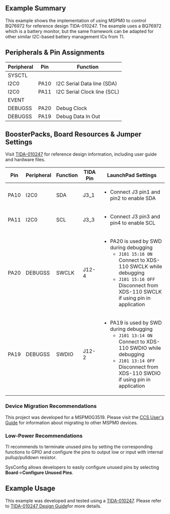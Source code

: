 ## Example Summary

This example shows the implementation of using MSPM0 to control BQ76972 for reference design TIDA-010247. The example uses a BQ76972 which is a battery monitor, but the same framework can be adapted for other similar I2C-based battery management ICs from TI.

## Peripherals & Pin Assignments

| Peripheral | Pin | Function |
| --- | --- | --- |
| SYSCTL |  |  |
| I2C0 | PA10 | I2C Serial Data line (SDA) |
| I2C0 | PA11 | I2C Serial Clock line (SCL) |
| EVENT |  |  |
| DEBUGSS | PA20 | Debug Clock |
| DEBUGSS | PA19 | Debug Data In Out |

## BoosterPacks, Board Resources & Jumper Settings

Visit [TIDA-010247](https://www.ti.com/tool/TIDA-010247) for reference design information, including user guide and hardware files.

| Pin | Peripheral | Function | TIDA Pin | LaunchPad Settings |
| --- | --- | --- | --- | --- |
| PA10 | I2C0 | SDA | J3_1 | <ul><li>Connect J3 pin1 and pin2 to enable SDA</ul></ul> |
| PA11 | I2C0 | SCL | J3_3 | <ul><li>Connect J3 pin3 and pin4 to enable SCL</ul></ul> |
| PA20 | DEBUGSS | SWCLK | J12-4 | <ul><li>PA20 is used by SWD during debugging<br><ul><li>`J101 15:16 ON` Connect to XDS-110 SWCLK while debugging<br><li>`J101 15:16 OFF` Disconnect from XDS-110 SWCLK if using pin in application</ul></ul> |
| PA19 | DEBUGSS | SWDIO | J12-2 | <ul><li>PA19 is used by SWD during debugging<br><ul><li>`J101 13:14 ON` Connect to XDS-110 SWDIO while debugging<br><li>`J101 13:14 OFF` Disconnect from XDS-110 SWDIO if using pin in application</ul></ul> |

### Device Migration Recommendations
This project was developed for a MSPM0G3519. Please visit the [CCS User's Guide](https://software-dl.ti.com/msp430/esd/MSPM0-SDK/latest/docs/english/tools/ccs_ide_guide/doc_guide/doc_guide-srcs/ccs_ide_guide.html#sysconfig-project-migration) for information about migrating to other MSPM0 devices.

### Low-Power Recommendations
TI recommends to terminate unused pins by setting the corresponding functions to
GPIO and configure the pins to output low or input with internal
pullup/pulldown resistor.

SysConfig allows developers to easily configure unused pins by selecting **Board**→**Configure Unused Pins**.


## Example Usage

This example was developed and tested using a [TIDA-010247](https://www.ti.com/tool/TIDA-010247). Please refer to [TIDA-010247 Design Guide](https://www.ti.com/lit/tiduf20)for more details.
